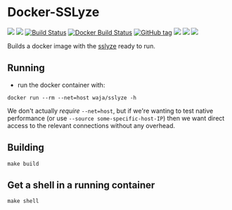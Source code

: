 # Docker-SSLyze

[![](https://images.microbadger.com/badges/version/waja/sslyze.svg)](https://hub.docker.com/r/waja/sslyze/)
[![](https://images.microbadger.com/badges/image/waja/sslyze.svg)](https://hub.docker.com/r/waja/sslyze/)
[![Build Status](https://travis-ci.org/Cyconet/docker-sslyze.svg?branch=development)](https://travis-ci.org/Cyconet/docker-sslyze)
[![Docker Build Status](https://img.shields.io/docker/build/waja/sslyze.svg)](https://hub.docker.com/r/waja/sslyze/)
[![GitHub tag](https://img.shields.io/github/tag/Cyconet/docker-sslyze.svg)](https://github.com/Cyconet/docker-sslyze/tags)
[![](https://img.shields.io/docker/pulls/waja/sslyze.svg)](https://hub.docker.com/r/waja/sslyze/)
[![](https://img.shields.io/docker/stars/waja/sslyze.svg)](https://hub.docker.com/r/waja/sslyze/)
[![](https://img.shields.io/docker/automated/waja/sslyze.svg)](https://hub.docker.com/r/waja/sslyze/)

Builds a docker image with the [sslyze](https://github.com/nabla-c0d3/sslyze) ready to run.

Running
-------

- run the docker container with:

```
docker run --rm --net=host waja/sslyze -h
```

We don't actually _require_ `--net=host`, but if we're wanting to test native performance (or use `--source some-specific-host-IP`) then we want direct access to the relevant connections without any overhead.

Building
--------

```
make build
```

Get a shell in a running container
----------------------------------

```
make shell
```

